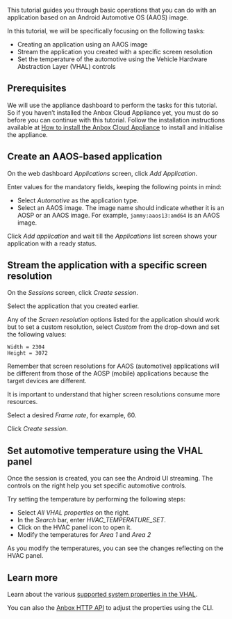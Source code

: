 This tutorial guides you through basic operations that you can do with an application based on an Android Automotive OS (AAOS) image. 

In this tutorial, we will be specifically focusing on the following tasks:
- Creating an application using an AAOS image
- Stream the application you created with a specific screen resolution
- Set the temperature of the automotive using the Vehicle Hardware Abstraction Layer (VHAL) controls

## Prerequisites
We will use the appliance dashboard to perform the tasks for this tutorial. So if you haven’t installed the Anbox Cloud Appliance yet, you must do so before you can continue with this tutorial. Follow the installation instructions available at [How to install the Anbox Cloud Appliance](https://discourse.ubuntu.com/t/22681) to install and initialise the appliance.

## Create an AAOS-based application

On the web dashboard *Applications* screen, click *Add Application*.

Enter values for the mandatory fields, keeping the following points in mind:
- Select *Automotive* as the application type.
- Select an AAOS image. The image name should indicate whether it is an AOSP or an AAOS image. For example, `jammy:aaos13:amd64` is an AAOS image.

Click *Add application* and wait till the *Applications* list screen shows your application with a ready status.

## Stream the application with a specific screen resolution

On the *Sessions* screen, click *Create session*.

Select the application that you created earlier.

Any of the *Screen resolution* options listed for the application should work but to set a custom resolution, select *Custom* from the drop-down and set the following values:
```
Width = 2304
Height = 3072
```
Remember that screen resolutions for AAOS (automotive) applications will be different from those of the AOSP (mobile) applications because the target devices are different.

It is important to understand that higher screen resolutions consume more resources.

Select a desired *Frame rate*, for example, 60.

Click *Create session*.

## Set automotive temperature using the VHAL panel

Once the session is created, you can see the Android UI streaming. The controls on the right help you set specific automotive controls.

Try setting the temperature by performing the following steps:

- Select *All VHAL properties* on the right.
- In the *Search* bar, enter *HVAC_TEMPERATURE_SET*. 
- Click on the HVAC panel icon to open it.
- Modify the temperatures for *Area 1* and *Area 2*

As you modify the temperatures, you can see the changes reflecting on the HVAC panel.

## Learn more

Learn about the various [supported system properties in the VHAL](https://source.android.com/docs/automotive/vhal/system-properties).

You can also the [Anbox HTTP API](https://discourse.ubuntu.com/t/anbox-http-api/17819#heading--10vhal) to adjust the properties using the CLI.
